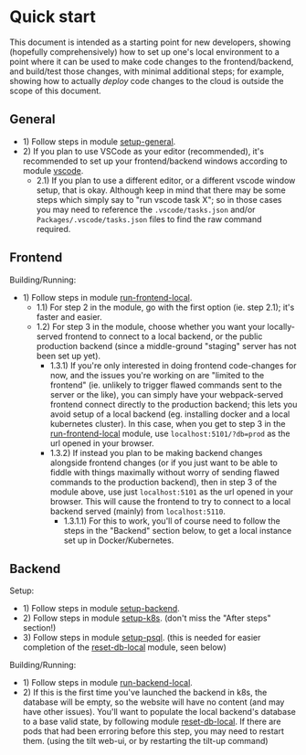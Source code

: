 # Quick start

This document is intended as a starting point for new developers, showing (hopefully comprehensively) how to set up one's local environment to a point where it can be used to make code changes to the frontend/backend, and build/test those changes, with minimal additional steps; for example, showing how to actually *deploy* code changes to the cloud is outside the scope of this document.

## General

* 1\) Follow steps in module [setup-general](https://github.com/debate-map/app#setup-general).
* 2\) If you plan to use VSCode as your editor (recommended), it's recommended to set up your frontend/backend windows according to module [vscode](https://github.com/debate-map/app#vscode).
	* 2.1\) If you plan to use a different editor, or a different vscode window setup, that is okay. Although keep in mind that there may be some steps which simply say to "run vscode task X"; so in those cases you may need to reference the `.vscode/tasks.json` and/or `Packages/.vscode/tasks.json` files to find the raw command required.

## Frontend

Building/Running:
* 1\) Follow steps in module [run-frontend-local](https://github.com/debate-map/app#run-frontend-local).
	* 1.1\) For step 2 in the module, go with the first option (ie. step 2.1); it's faster and easier.
	* 1.2\) For step 3 in the module, choose whether you want your locally-served frontend to connect to a local backend, or the public production backend (since a middle-ground "staging" server has not been set up yet).
		* 1.3.1\) If you're only interested in doing frontend code-changes for now, and the issues you're working on are "limited to the frontend" (ie. unlikely to trigger flawed commands sent to the server or the like), you can simply have your webpack-served frontend connect directly to the production backend; this lets you avoid setup of a local backend (eg. installing docker and a local kubernetes cluster). In this case, when you get to step 3 in the [run-frontend-local](https://github.com/debate-map/app#run-frontend-local) module, use `localhost:5101/?db=prod` as the url opened in your browser.
		* 1.3.2\) If instead you plan to be making backend changes alongside frontend changes (or if you just want to be able to fiddle with things maximally without worry of sending flawed commands to the production backend), then in step 3 of the module above, use just `localhost:5101` as the url opened in your browser. This will cause the frontend to try to connect to a local backend served (mainly) from `localhost:5110`.
			* 1.3.1.1\) For this to work, you'll of course need to follow the steps in the "Backend" section below, to get a local instance set up in Docker/Kubernetes.

## Backend

Setup:
* 1\) Follow steps in module [setup-backend](https://github.com/debate-map/app#setup-backend).
* 2\) Follow steps in module [setup-k8s](https://github.com/debate-map/app#setup-k8s). (don't miss the "After steps" section!)
* 3\) Follow steps in module [setup-psql](https://github.com/debate-map/app#setup-psql). (this is needed for easier completion of the [reset-db-local](https://github.com/debate-map/app#reset-db-local) module, seen below)

Building/Running:
* 1\) Follow steps in module [run-backend-local](https://github.com/debate-map/app#run-backend-local).
* 2\) If this is the first time you've launched the backend in k8s, the database will be empty, so the website will have no content (and may have other issues). You'll want to populate the local backend's database to a base valid state, by following module [reset-db-local](https://github.com/debate-map/app#reset-db-local). If there are pods that had been erroring before this step, you may need to restart them. (using the tilt web-ui, or by restarting the tilt-up command)